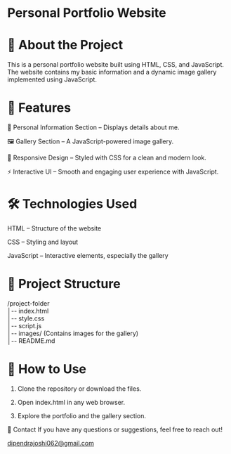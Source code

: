 #   Personal Portfolio Website

# 📝 About the Project

This is a personal portfolio website built using HTML, CSS, and JavaScript. The website contains my basic information and a dynamic image gallery implemented using JavaScript.

# 🚀 Features

📌 Personal Information Section – Displays details about me.

🖼️ Gallery Section – A JavaScript-powered image gallery.

🎨 Responsive Design – Styled with CSS for a clean and modern look.

⚡ Interactive UI – Smooth and engaging user experience with JavaScript.

# 🛠️ Technologies Used

HTML – Structure of the website

CSS – Styling and layout

JavaScript – Interactive elements, especially the gallery

# 📂 Project Structure
/project-folder  
│-- index.html  
│-- style.css  
│-- script.js  
│-- images/ (Contains images for the gallery)  
│-- README.md


# 📜 How to Use
1. Clone the repository or download the files.


2. Open index.html in any web browser.


3. Explore the portfolio and the gallery section.



📧 Contact
If you have any questions or suggestions, feel free to reach out!

dipendrajoshi062@gmail.com
